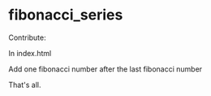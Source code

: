 # fibonacci_series

Contribute:

In index.html

Add one fibonacci number after the last fibonacci number

That's all.
